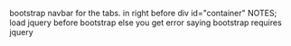 bootstrap navbar for the tabs. in <body> right before div id="container"
NOTES; load jquery before bootstrap else you get error saying bootstrap requires jquery

